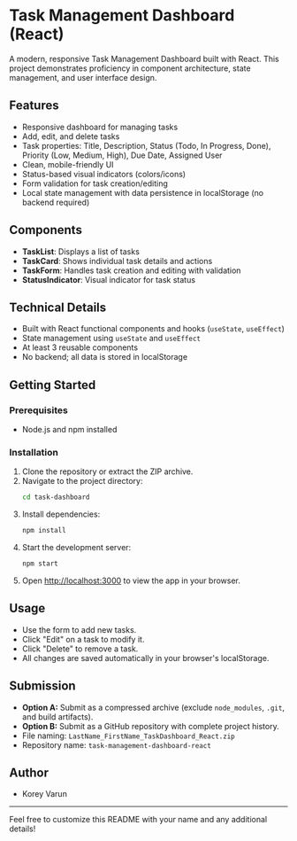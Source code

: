 # Task Management Dashboard (React)

A modern, responsive Task Management Dashboard built with React. This project demonstrates proficiency in component architecture, state management, and user interface design.

## Features
- Responsive dashboard for managing tasks
- Add, edit, and delete tasks
- Task properties: Title, Description, Status (Todo, In Progress, Done), Priority (Low, Medium, High), Due Date, Assigned User
- Clean, mobile-friendly UI
- Status-based visual indicators (colors/icons)
- Form validation for task creation/editing
- Local state management with data persistence in localStorage (no backend required)

## Components
- **TaskList**: Displays a list of tasks
- **TaskCard**: Shows individual task details and actions
- **TaskForm**: Handles task creation and editing with validation
- **StatusIndicator**: Visual indicator for task status

## Technical Details
- Built with React functional components and hooks (`useState`, `useEffect`)
- State management using `useState` and `useEffect`
- At least 3 reusable components
- No backend; all data is stored in localStorage

## Getting Started

### Prerequisites
- Node.js and npm installed

### Installation
1. Clone the repository or extract the ZIP archive.
2. Navigate to the project directory:
   ```bash
   cd task-dashboard
   ```
3. Install dependencies:
   ```bash
   npm install
   ```
4. Start the development server:
   ```bash
   npm start
   ```
5. Open [http://localhost:3000](http://localhost:3000) to view the app in your browser.

## Usage
- Use the form to add new tasks.
- Click "Edit" on a task to modify it.
- Click "Delete" to remove a task.
- All changes are saved automatically in your browser's localStorage.

## Submission
- **Option A:** Submit as a compressed archive (exclude `node_modules`, `.git`, and build artifacts).
- **Option B:** Submit as a GitHub repository with complete project history.
- File naming: `LastName_FirstName_TaskDashboard_React.zip`
- Repository name: `task-management-dashboard-react`

## Author
- Korey Varun

---

Feel free to customize this README with your name and any additional details!

